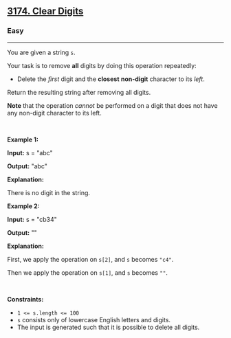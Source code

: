 <h2><a href="https://leetcode.com/problems/clear-digits/description/?envType=daily-question&envId=2025-02-10">3174. Clear Digits</a></h2><h3>Easy</h3><hr><p>You are given a string <code>s</code>.</p>

<p>Your task is to remove <strong>all</strong> digits by doing this operation repeatedly:</p>

<ul>
	<li>Delete the <em>first</em> digit and the <strong>closest</strong> <b>non-digit</b> character to its <em>left</em>.</li>
</ul>

<p>Return the resulting string after removing all digits.</p>

<p><strong>Note</strong> that the operation <em>cannot</em> be performed on a digit that does not have any non-digit character to its left.</p>

<p>&nbsp;</p>
<p><strong class="example">Example 1:</strong></p>

<div class="example-block">
<p><strong>Input:</strong> <span class="example-io">s = &quot;abc&quot;</span></p>

<p><strong>Output:</strong> <span class="example-io">&quot;abc&quot;</span></p>

<p><strong>Explanation:</strong></p>

<p>There is no digit in the string.<!-- notionvc: ff07e34f-b1d6-41fb-9f83-5d0ba3c1ecde --></p>
</div>

<p><strong class="example">Example 2:</strong></p>

<div class="example-block">
<p><strong>Input:</strong> <span class="example-io">s = &quot;cb34&quot;</span></p>

<p><strong>Output:</strong> <span class="example-io">&quot;&quot;</span></p>

<p><strong>Explanation:</strong></p>

<p>First, we apply the operation on <code>s[2]</code>, and <code>s</code> becomes <code>&quot;c4&quot;</code>.</p>

<p>Then we apply the operation on <code>s[1]</code>, and <code>s</code> becomes <code>&quot;&quot;</code>.</p>
</div>

<p>&nbsp;</p>
<p><strong>Constraints:</strong></p>

<ul>
	<li><code>1 &lt;= s.length &lt;= 100</code></li>
	<li><code>s</code> consists only of lowercase English letters and digits.</li>
	<li>The input is generated such that it is possible to delete all digits.</li>
</ul>

